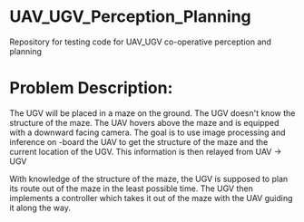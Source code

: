 # UAV_UGV_Perception_Planning
Repository for testing code for UAV_UGV co-operative perception and planning

# Problem Description: 
The UGV will be placed in a maze on the ground. The UGV doesn't know the structure of the maze. The UAV hovers above the maze 
and is equipped with a downward facing camera. The goal is to use image processing and inference on -board the UAV
to get the structure of the maze and the current location of the UGV. This information is then relayed from UAV -> UGV

With knowledge of the structure of the maze, the UGV is supposed to plan its route out of the maze in the least possible time. 
The UGV then implements a controller which takes it out of the maze with the UAV guiding it along the way. 
